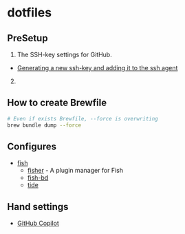 # dotfiles

## PreSetup

1. The SSH-key settings for GitHub.

- [Generating a new ssh-key and adding it to the ssh agent](https://docs.github.com/ja/enterprise-server@3.14/authentication/connecting-to-github-with-ssh/testing-your-ssh-connection)

2.

## How to create Brewfile

```sh
# Even if exists Brewfile, --force is overwriting
brew bundle dump --force
```

## Configures

- [fish](https://fishshell.com/)
  - [fisher](https://github.com/jorgebucaran/fisher) - A plugin manager for Fish
  - [fish-bd](https://github.com/0rax/fish-bd)
  - [tide](https://github.com/IlanCosman/tide)

## Hand settings

- [GitHub Copilot](https://docs.github.com/ja/copilot/using-github-copilot/getting-code-suggestions-in-your-ide-with-github-copilot?tool=vscode)
